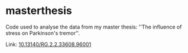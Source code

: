 # masterthesis
Code used to analyse the data from my master thesis: ''The influence of stress on Parkinson's tremor''.

Link: [10.13140/RG.2.2.33608.96001](10.13140/RG.2.2.33608.96001) 
